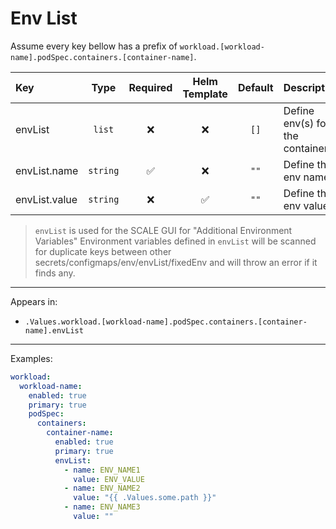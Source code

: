 # Env List

Assume every key bellow has a prefix of `workload.[workload-name].podSpec.containers.[container-name]`.

| Key           |   Type   | Required | Helm Template | Default | Description                      |
| :------------ | :------: | :------: | :-----------: | :-----: | :------------------------------- |
| envList       |  `list`  |    ❌    |      ❌       |  `[]`   | Define env(s) for the container |
| envList.name  | `string` |    ✅    |      ❌       |  `""`   | Define the env name              |
| envList.value | `string` |    ❌    |      ✅       |  `""`   | Define the env value             |

> `envList` is used for the SCALE GUI for "Additional Environment Variables"
> Environment variables defined in `envList` will be scanned for duplicate keys
> between other secrets/configmaps/env/envList/fixedEnv and will throw an error if it finds any.

---

Appears in:

- `.Values.workload.[workload-name].podSpec.containers.[container-name].envList`

---

Examples:

```yaml
workload:
  workload-name:
    enabled: true
    primary: true
    podSpec:
      containers:
        container-name:
          enabled: true
          primary: true
          envList:
            - name: ENV_NAME1
              value: ENV_VALUE
            - name: ENV_NAME2
              value: "{{ .Values.some.path }}"
            - name: ENV_NAME3
              value: ""
```
